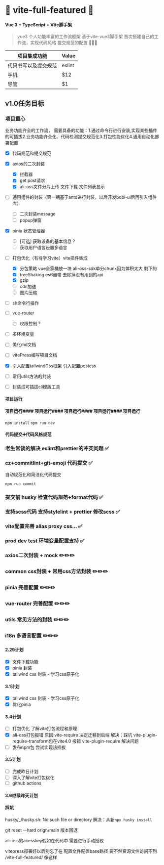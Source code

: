 # 💎 vite-full-featured 💎

#### Vue 3 + TypeScript + Vite脚手架

> vue3 个人功能丰富的工作流框架 基于vite-vue3脚手架
> 首次搭建自己的工作流，实现代码风格 提交规范的配置 🎉🎉🎉

| 项目集成功能         | Value  |
| -------------------- | ------ |
| 代码书写以及提交规范 | eslint |
| 手机                 | $12    |
| 导管                 | $1     |

## v1.0任务目标

### 项目重心

业务功能齐全的工作流，
需要具备的功能：1.通过命令行进行安装,实现某些插件的可插拔2.业务功能齐全化、代码检测提交规范化3.打包性能优化4.通用自动化部署配置

- [x] 代码规范和提交规范
- [x] axios的二次封装

  - [x] 拦截器
  - [x] get post请求
  - [x] ali-oss文件分片上传 文件下载 文件列表显示

- [ ] 通用组件的封装（第一期基于antd进行封装，以后开发bobi-ui后再引入组件库）
  - [ ] 二次封装message
  - [ ] popup弹窗
- [x] pinia 状态管理器
  - [ ] [可选] 获取设备的基本信息？
  - [ ] 获取用户语言设置多语言
- [ ] 打包优化（有待学习vite）vite插件集成
  - [x] 分包策略 vue全家桶放一块 ali-oss-sdk单分chunk因为体积太大 剩下的
  - [x] treeShaking es6自带 去除掉没有用到的api
  - [x] gzip
  - [ ] cdn加速
  - [ ] 图片压缩
- [ ] sh命令行操作
- [ ] vue-router
  - [ ] 权限控制？
- [ ] 多环境变量
- [ ] 美化md文档
- [ ] vitePress编写项目文档
- [x] 引入配置tailwindCss框架 引入配置postcss
- [ ] 常用utils方法的封装
- [ ] 封装成可插拔cli模版工具

#### 项目运行




#### 项目运行#### 项目运行#### 项目运行#### 项目运行#### 项目运行




`npm install`
`npm run dev`

#### 代码提交➕代码风格规范

### 老生常谈的解决 eslint和prettier的冲突问题 ✅

### cz+commitlint+git-emoji 代码提交 ✅

自动规范化和简洁化代码提交

`npm run commit`

### 提交前 husky 检查代码规范+format代码 ✅

### 支持scss代码 支持stylelint + prettier 修改scss ✅

### vite配置完善 alias proxy css... ✅

### prod dev test 环境变量配置支持 ✅

### axios二次封装 + mock ✏️✏️✏️

### common css封装 + 常用css方法封装 ✏️✏️✏️

### pinia 完善配置 ✏️✏️✏️

### vue-router 完善配置 ✏️✏️✏️

### utils 常见方法的封装 ✏️✏️✏️

### i18n 多语言配置 ✏️✏️✏️

#### 2.29计划

- [x] 文件下载功能
- [x] pinia 封装
- [x] tailwind css 封装 - 学习css原子化

#### 3.1计划

- [x] tailwind css 封装 - 学习css原子化
- [x] 优化pinia

#### 3.4计划

- [ ] 打包优化 了解vite打包流程和原理
- [x] ali-oss打包报错 原因:vite-require 决定迁移到后端 解决：踩坑 vite-plugin-require-transform包在vite4.0 报错 vite-plugin-require 解决问题
- [ ] 发布npm包 尝试实现热插拔

#### 3.5计划

- [ ] 完成昨日计划
- [ ] 深入了解vite打包优化
- [ ] github actions

#### 3.6继续昨天计划

#### 踩坑

husky/\_/husky.sh: No such file or directory
解决：从新`npx husky install`

git reset --hard orign/main
版本回退

ali-oss的acesskey假如在代码中 需要进行手动授权

vitepress部署好以后别忘了在 配置文件配置base路径 要不然资源文件访问不到
/vite-full-featured/ 像这样